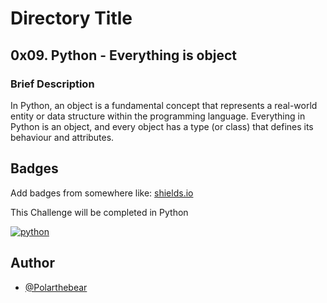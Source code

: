 
# Directory Title

## 0x09. Python - Everything is object

### Brief Description
In Python, an object is a fundamental concept that represents a real-world entity or data structure within the programming language. Everything in Python is an object, and every object has a type (or class) that defines its behaviour and attributes.





## Badges

Add badges from somewhere like: [shields.io](https://shields.io/)

This Challenge will be completed in Python

[![python](https://img.shields.io/badge/Python-3.9-3776AB.svg?style=flat&logo=python&logoColor=white)](https://www.python.org)



## Author

- [@Polarthebear](https://www.github.com/polarthebear)

